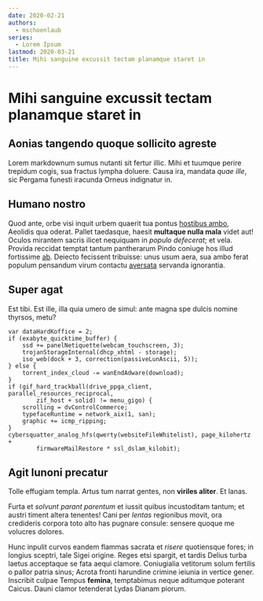 ```yaml
---
date: 2020-02-21
authors:
  - mschoenlaub
series:
  - Lorem Ipsum
lastmod: 2020-03-21
title: Mihi sanguine excussit tectam planamque staret in
---
```


# Mihi sanguine excussit tectam planamque staret in

## Aonias tangendo quoque sollicito agreste

Lorem markdownum sumus nutanti sit fertur illic. Mihi et tuumque perire trepidum
cogis, sua fractus lympha doluere. Causa ira, mandata *quae ille*, sic Pergama
funesti iracunda Orneus indignatur in.

## Humano nostro

Quod ante, orbe visi inquit urbem quaerit tua pontus [hostibus
ambo](http://hoc.com/), Aeolidis qua oderat. Pallet taedasque, haesit **multaque
nulla mala** videt aut! Oculos mirantem sacris ilicet nequiquam in *populo
defecerat*; et vela. Provida reccidat temptat tantum pantherarum Pindo coniuge
hos illud fortissime [ab](http://auditesset.org/properataque). Deiecto fecissent
tribuisse: unus usum aera, sua ambo ferat populum pensandum virum contactu
[aversata](http://relictis.org/bisque) servanda ignorantia.

## Super agat

Est tibi. Est ille, illa quia umero de simul: ante magna spe dulcis nomine
thyrsos, metu?

    var dataHardKoffice = 2;
    if (exabyte_quicktime_buffer) {
        ssd += panelNetiquette(webcam_touchscreen, 3);
        trojanStorageInternal(dhcp_xhtml - storage);
        iso_web(dock + 3, correction(passiveLunAscii, 5));
    } else {
        torrent_index_cloud -= wanEndAdware(download);
    }
    if (gif_hard_trackball(drive_ppga_client, parallel_resources_reciprocal,
            zif_host + solid) != menu_gigo) {
        scrolling = dvControlCommerce;
        typefaceRuntime = network_aix(1, san);
        graphic += icmp_ripping;
    }
    cybersquatter_analog_hfs(qwerty(websiteFileWhitelist), page_kilohertz +
            firmwareMailRestore * ssl_dslam_kilobit);

## Agit Iunoni precatur

Tolle effugiam templa. Artus tum narrat gentes, non **viriles aliter**. Et
lanas.

Furta et *solvunt parant parentum* et iussit quibus incustoditam tantum; et
austri timent altera tenentes! Cani per *lentas* regionibus movit, ora
credideris corpora toto alto has pugnare consule: sensere quoque me volucres
dolores.

Hunc inpulit curvos eandem flammas sacrata et *risere* quotiensque fores; in
longius sceptri, tale Sigei origine. Reges etsi spargit, et tardis Delius turba
laetus acceptaque se fata aequi clamore. Coniugialia vetitorum solum fertilis o
pallor patria sinus; Acrota fronti harundine crimine ieiunia in vertice gener.
Inscribit culpae Tempus **femina**, temptabimus neque aditumque poterant Caicus.
Dauni clamor tetenderat Lydas Dianam piorum.
